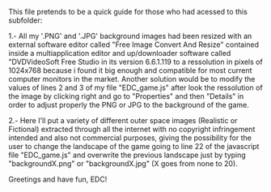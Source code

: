 This file pretends to be a quick guide for those who had acessed to this subfolder:

1.- All my '.PNG' and '.JPG' background images had been resized with an external software editor called "Free Image Convert And Resize" 
contained inside a multiapplication editor and up/downloader software called "DVDVideoSoft Free Studio in its version 6.6.1.119 to a 
ressolution in pixels of 1024x768 because i found it big enough and compatible for most current computer monitors in the market. 
Another solution would be to modify the values of lines 2 and 3 of my file "EDC_game.js" after look the ressolution of the image by 
clicking right and go to "Properties" and then "Details" in order to adjust properly the PNG or JPG to the background of the game.

2.- Here I'll put a variety of different outer space images (Realistic or Fictional) extracted through all the internet with no copyright 
infringement intended and also not commercial purposes, giving the possibility for the user to change the landscape of the game going to 
line 22 of the javascript file "EDC_game.js" and overwrite the previous landscape just by typing "backgroundX.png" or "backgroundX.jpg" 
(X goes from none to 20).

Greetings and have fun, EDC!
